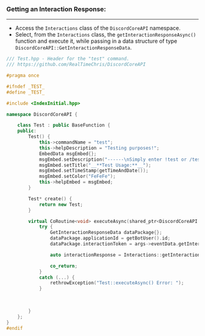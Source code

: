 
### **Getting an Interaction Response:**
---
- Access the `Interactions` class of the `DiscordCoreAPI` namespace.
- Select, from the `Interactions` class, the `getInteractionResponseAsync()` function and execute it, while passing in a data structure of type `DiscordCoreAPI::GetInteractionResponseData`.

```cpp
/// Test.hpp - Header for the "test" command.
/// https://github.com/RealTimeChris/DiscordCoreAPI

#pragma once

#ifndef _TEST_
#define _TEST_

#include <IndexInitial.hpp>

namespace DiscordCoreAPI {

	class Test : public BaseFunction {
	public:
		Test() {
			this->commandName = "test";
			this->helpDescription = "Testing purposes!";
			EmbedData msgEmbed{};
			msgEmbed.setDescription("------\nSimply enter !test or /test!\n------");
			msgEmbed.setTitle("__**Test Usage:**__");
			msgEmbed.setTimeStamp(getTimeAndDate());
			msgEmbed.setColor("FeFeFe");
			this->helpEmbed = msgEmbed;
		}

		Test* create() {
			return new Test;
		}

		virtual CoRoutine<void> executeAsync(shared_ptr<DiscordCoreAPI::BaseFunctionArguments> args) {
			try {
				GetInteractionResponseData dataPackage{};
				dataPackage.applicationId = getBotUser().id;
				dataPackage.interactionToken = args->eventData.getInteractionToken();

				auto interactionResponse = Interactions::getInteractionResponseAsync(dataPackage).get();

				co_return;
			}
			catch (...) {
				rethrowException("Test::executeAsync() Error: ");
			}
			
			

		}
	};
}
#endif
```
